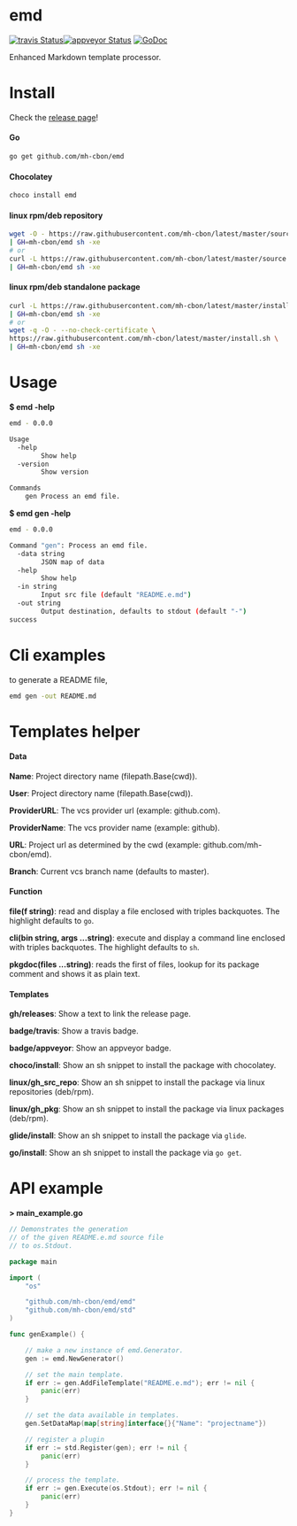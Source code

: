 # emd

[![travis Status](https://travis-ci.org/mh-cbon/emd.svg?branch=master)](https://travis-ci.org/mh-cbon/emd)[![appveyor Status](https://ci.appveyor.com/api/projects/status/github/mh-cbon/emd?branch=master&svg=true)](https://ci.appveyor.com/project/mh-cbon/emd)
[![GoDoc](https://godoc.org/github.com/mh-cbon/emd?status.svg)](http://godoc.org/github.com/mh-cbon/emd)


Enhanced Markdown template processor.


# Install

Check the [release page](https://github.com/mh-cbon/emd/releases)!

#### Go

```sh
go get github.com/mh-cbon/emd
```


#### Chocolatey

```sh
choco install emd
```

#### linux rpm/deb repository

```sh
wget -O - https://raw.githubusercontent.com/mh-cbon/latest/master/source.sh \
| GH=mh-cbon/emd sh -xe
# or
curl -L https://raw.githubusercontent.com/mh-cbon/latest/master/source.sh \
| GH=mh-cbon/emd sh -xe
```

#### linux rpm/deb standalone package

```sh
curl -L https://raw.githubusercontent.com/mh-cbon/latest/master/install.sh \
| GH=mh-cbon/emd sh -xe
# or
wget -q -O - --no-check-certificate \
https://raw.githubusercontent.com/mh-cbon/latest/master/install.sh \
| GH=mh-cbon/emd sh -xe
```

# Usage


__$ emd -help__
```sh
emd - 0.0.0

Usage
  -help
    	Show help
  -version
    	Show version

Commands
	gen	Process an emd file.
```


__$ emd gen -help__
```sh
emd - 0.0.0

Command "gen": Process an emd file.
  -data string
    	JSON map of data
  -help
    	Show help
  -in string
    	Input src file (default "README.e.md")
  -out string
    	Output destination, defaults to stdout (default "-")
success
```

# Cli examples

to generate a README file,
```sh
emd gen -out README.md
```

# Templates helper

#### Data

__Name__: Project directory name (filepath.Base(cwd)).

__User__: Project directory name (filepath.Base(cwd)).

__ProviderURL__: The vcs provider url (example: github.com).

__ProviderName__: The vcs provider name (example: github).

__URL__: Project url as determined by the cwd (example: github.com/mh-cbon/emd).

__Branch__: Current vcs branch name (defaults to master).

#### Function

__file(f string)__: read and display a file enclosed with triples backquotes. The highlight defaults to `go`.

__cli(bin string, args ...string)__: execute and display a command line enclosed with triples backquotes. The highlight defaults to `sh`.

__pkgdoc(files ...string)__: reads the first of files, lookup for its package comment and shows it as plain text.

#### Templates

__gh/releases__: Show a text to link the release page.

__badge/travis__: Show a travis badge.

__badge/appveyor__: Show an appveyor badge.

__choco/install__: Show an sh snippet to install the package with chocolatey.

__linux/gh_src_repo__: Show an sh snippet to install the package via linux repositories (deb/rpm).

__linux/gh_pkg__: Show an sh snippet to install the package via linux packages (deb/rpm).

__glide/install__: Show an sh snippet to install the package via `glide`.

__go/install__: Show an sh snippet to install the package via `go get`.

# API example


__> main_example.go__
```go
// Demonstrates the generation
// of the given README.e.md source file
// to os.Stdout.

package main

import (
	"os"

	"github.com/mh-cbon/emd/emd"
	"github.com/mh-cbon/emd/std"
)

func genExample() {

	// make a new instance of emd.Generator.
	gen := emd.NewGenerator()

	// set the main template.
	if err := gen.AddFileTemplate("README.e.md"); err != nil {
		panic(err)
	}

	// set the data available in templates.
	gen.SetDataMap(map[string]interface{}{"Name": "projectname"})

	// register a plugin
	if err := std.Register(gen); err != nil {
		panic(err)
	}

	// process the template.
	if err := gen.Execute(os.Stdout); err != nil {
		panic(err)
	}
}
```
